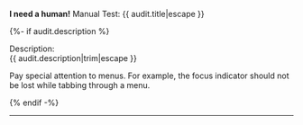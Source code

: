 
__I need a human!__ Manual Test: {{ audit.title|escape }}

{%- if audit.description %}

Description:<br>
{{ audit.description|trim|escape }}

Pay special attention to menus. For example, the focus indicator should not be lost while tabbing through a menu.

{% endif -%}

---
